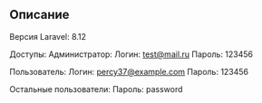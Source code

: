 ## Описание
Версия Laravel: 8.12

Доступы:
Администратор:
Логин: test@mail.ru
Пароль: 123456

Пользователь: 
Логин: percy37@example.com
Пароль: 123456

Остальные пользователи:
Пароль: password

